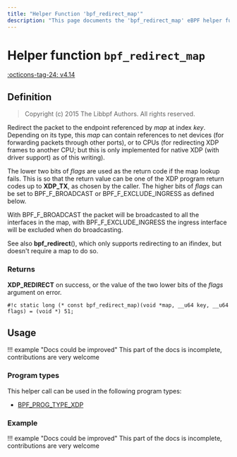 ```yaml
---
title: "Helper Function 'bpf_redirect_map'"
description: "This page documents the 'bpf_redirect_map' eBPF helper function, including its definition, usage, program types that can use it, and examples."
---
```

# Helper function `bpf_redirect_map`

<!-- [FEATURE_TAG](bpf_redirect_map) -->
[:octicons-tag-24: v4.14](https://github.com/torvalds/linux/commit/546ac1ffb70d25b56c1126940e5ec639c4dd7413)
<!-- [/FEATURE_TAG] -->

## Definition

> Copyright (c) 2015 The Libbpf Authors. All rights reserved.


<!-- [HELPER_FUNC_DEF] -->
Redirect the packet to the endpoint referenced by _map_ at index _key_. Depending on its type, this _map_ can contain references to net devices (for forwarding packets through other ports), or to CPUs (for redirecting XDP frames to another CPU; but this is only implemented for native XDP (with driver support) as of this writing).

The lower two bits of _flags_ are used as the return code if the map lookup fails. This is so that the return value can be one of the XDP program return codes up to **XDP_TX**, as chosen by the caller. The higher bits of _flags_ can be set to BPF_F_BROADCAST or BPF_F_EXCLUDE_INGRESS as defined below.

With BPF_F_BROADCAST the packet will be broadcasted to all the interfaces in the map, with BPF_F_EXCLUDE_INGRESS the ingress interface will be excluded when do broadcasting.

See also **bpf_redirect**(), which only supports redirecting to an ifindex, but doesn't require a map to do so.

### Returns

**XDP_REDIRECT** on success, or the value of the two lower bits of the _flags_ argument on error.

`#!c static long (* const bpf_redirect_map)(void *map, __u64 key, __u64 flags) = (void *) 51;`
<!-- [/HELPER_FUNC_DEF] -->

## Usage

!!! example "Docs could be improved"
    This part of the docs is incomplete, contributions are very welcome

### Program types

This helper call can be used in the following program types:

<!-- DO NOT EDIT MANUALLY -->
<!-- [HELPER_FUNC_PROG_REF] -->
 * [BPF_PROG_TYPE_XDP](../program-type/BPF_PROG_TYPE_XDP.md)
<!-- [/HELPER_FUNC_PROG_REF] -->

### Example

!!! example "Docs could be improved"
    This part of the docs is incomplete, contributions are very welcome
